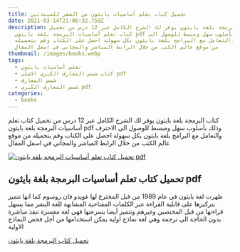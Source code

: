 ```yaml
---
title: تحميل كتاب تعلم أساسيات بايثون من الصفر للمبتدئين
date: 2021-03-14T21:06:32.759Z
description: كتاب البرمجة بلغة بايثون يوفر لك الشرح الكامل عبر 12 درس من تحميل
  كتاب تعلم أساسيات البرمجة بلغة بايثون pdf وذلك بأسلوب سهل ومبسط للوصول الى
  الاحترف والتعامل مع البرامج بلغة بايثون بكل سهولة احصل على الكتاب وقم بتحميله
  من موقع عالم الكتب من خلال الرابط المباشر والمجاني في اسفل المقال
thumbnail: /images/books.webp
tags:
  - تعلم أساسيات بايثون
  - كتاب شمس المعارف الكبرى الاصلي pdf
  - شمس المعارف
  - شمس المعارف الكبرى pdf
categories:
  - books
---
```

<!--StartFragment-->

كتاب البرمجة بلغة بايثون يوفر لك الشرح الكامل عبر 12 درس من تحميل كتاب تعلم أساسيات البرمجة بلغة بايثون pdf وذلك بأسلوب سهل ومبسط للوصول الى الاحترف والتعامل مع البرامج بلغة بايثون بكل سهولة احصل على الكتاب وقم بتحميله من موقع عالم الكتب من خلال الرابط المباشر والمجاني في اسفل المقال

[![تحميل كتاب تعلم أساسيات البرمجة بلغة بايثون pdf](https://www.kutub-download.com/wp-content/uploads/2018/01/Python-programming.jpg)](https://www.kutub-download.com/wp-content/uploads/2018/01/Python-programming.jpg)

## تحميل كتاب تعلم أساسيات البرمجة بلغة بايثون pdf

ظهرت لغة بايثون في عام 1989 من قبل المخترع لها غويدو فان روسوم كما انها تتميز بتركيزها على قابلية القراءة عبر الكلمات المفتاحية المشابهة للغة البشر مما يسهل قراءتها من قبل المختصين وغيرهم وتتميز أيضا بسرعتها فهي لغة مفسرة تنفذ مباشرة بدون الحاجة الى ترجمة وهي لغة نماذج اولية يمكن استخدامها من أجل فحص النماذج الاولية



[ تحميل كتاب البرمجة بلغة بايثون ](https://drive.google.com/uc?export=download&id=127hzK\_q1dgVwb6f2lWtefzqZtT-KwLt\_)

[](https://drive.google.com/uc?export=download&id=127hzK\_q1dgVwb6f2lWtefzqZtT-KwLt\_)




<!--EndFragment-->